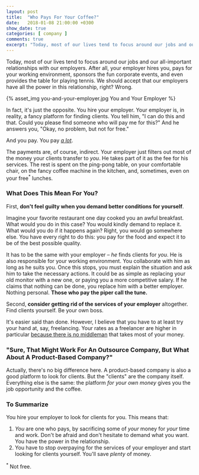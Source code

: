 ```yaml
---
layout: post
title:  "Who Pays For Your Coffee?"
date:   2018-01-08 21:00:00 +0300
show_date: true
categories: [ company ]
comments: true
excerpt: "Today, most of our lives tend to focus around our jobs and our all-important relationships with our employers. After all, your employer hires you, pays for your working environment, sponsors the fun corporate events, and even provides the table for playing tennis. We should accept that our employers have all the power in this relationship, right?"
---
```


Today, most of our lives tend to focus around our jobs and our all-important relationships with our employers. After all, your employer hires you, pays for your working environment, sponsors the fun corporate events, and even provides the table for playing tennis. We should accept that our employers have all the power in this relationship, right? Wrong.

{% asset_img you-and-your-employer.jpg You and Your Employer %}

In fact, it's just the opposite. You hire your employer. Your employer is, in reality, a fancy platform for finding clients. You tell him, "I can do this and that. Could you please find someone who will pay me for this?" And he answers you, "Okay, no problem, but not for free."

And you pay. You pay [_a lot_](https://www.entrepreneurs-journey.com/2641/is-outsourcing-exploitation/).

The payments are, of course, indirect. Your employer just filters out most of the money your clients transfer to _you_. He takes part of it as the fee for his services. The rest is spent on the ping-pong table, on your comfortable chair, on the fancy coffee machine in the kitchen, and, sometimes, even on your free<sup>*</sup> lunches.

### What Does This Mean For You?

First, __don't feel guilty when you demand better conditions for yourself__.

Imagine your favorite restaurant one day cooked you an awful breakfast. What would you do in this case? You would kindly demand to replace it. What would you do if it happens again? Right, you would go somewhere else. You have every right to do this: you pay for the food and expect it to be of the best possible quality.

It has to be the same with your employer – _he_ finds clients for _you_. He is also responsible for your working environment. You collaborate with him as long as he suits you. Once this stops, you must explain the situation and ask him to take the necessary actions. It could be as simple as replacing your old monitor with a new one, or paying you a more competitive salary. If he claims that nothing can be done, you replace him with a better employer. Nothing personal. __Those who pay the piper call the tune.__

Second, __consider getting rid of the services of your employer__ altogether. Find clients yourself. Be your own boss.

It's easier said than done. However, I believe that you have to at least try your hand at, say, freelancing. Your rates as a freelancer are higher in particular [because there is no middleman](https://www.quora.com/Why-are-freelancers-paid-more-than-employees) that takes most of your money.

### "Sure, That Might Work For An Outsource Company, But What About A Product-Based Company?"

Actually, there's no big difference here. A product-based company is also a good platform to look for clients. But the "clients" are the company itself. Everything else is the same: the platform _for your own money_ gives you the job opportunity and the coffee.

### To Summarize

You hire your employer to look for clients for you. This means that:

1. _You_ are one who pays, by sacrificing some of _your_ money for _your_ time and work. Don't be afraid and don't hesitate to demand what you want. You have the power in the relationship.
2. You have to stop overpaying for the services of your employer and start looking for clients yourself. You'll save _plenty_ of money.

<sup>*</sup> Not free.
